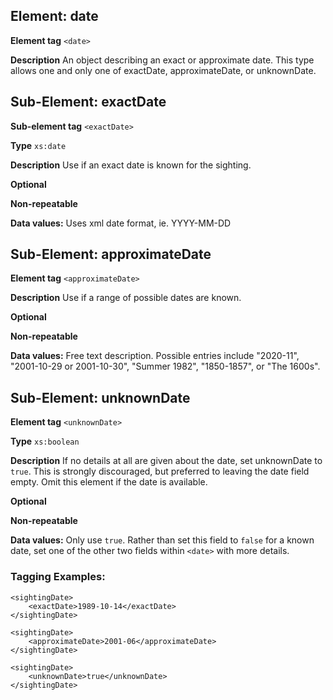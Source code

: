## Element: date

**Element tag** `<date>`

**Description** An object describing an exact or approximate date. This type allows one and only one of exactDate, approximateDate, or unknownDate.

## Sub-Element: exactDate

**Sub-element tag** `<exactDate>`

**Type** `xs:date`

**Description** Use if an exact date is known for the sighting.

**Optional**

**Non-repeatable**

**Data values:** Uses xml date format, ie. YYYY-MM-DD


## Sub-Element: approximateDate

**Element tag** `<approximateDate>`

**Description** Use if a range of possible dates are known. 

**Optional**

**Non-repeatable**

**Data values:** Free text description. Possible entries include "2020-11", "2001-10-29 or 2001-10-30", "Summer 1982", "1850-1857", or "The 1600s".


## Sub-Element: unknownDate

**Element tag** `<unknownDate>`

**Type** `xs:boolean`

**Description** If no details at all are given about the date, set unknownDate to `true`. This is strongly discouraged, but preferred to leaving the date field empty. Omit this element if the date is available.

**Optional**

**Non-repeatable**

**Data values:** Only use `true`. Rather than set this field to `false` for a known date, set one of the other two fields within `<date>` with more details.

### Tagging Examples:
```
<sightingDate>
    <exactDate>1989-10-14</exactDate>
</sightingDate>
```

```
<sightingDate>
    <approximateDate>2001-06</approximateDate>
</sightingDate>
```

```
<sightingDate>
    <unknownDate>true</unknownDate>
</sightingDate>
```
